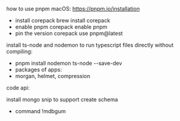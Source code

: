 how to use pnpm
macOS:
https://pnpm.io/installation
- install corepack brew install corepack
- enable pnpm corepack enable pnpm
- pin the version corepack use pnpm@latest

install ts-node and nodemon to run typescript files directly without compiling:
- pnpm install nodemon ts-node --save-dev
- packages of apps:
- morgan, helmet, compression
  

code api:

install mongo snip to support create schema
- command !mdbgum
